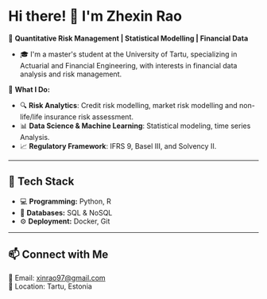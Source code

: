 # Hi there! 👋 I'm Zhexin Rao  

🎯 **Quantitative Risk Management | Statistical Modelling | Financial Data**
- 🎓 I'm a master's student at the University of Tartu, specializing in Actuarial and Financial Engineering, with interests in financial data analysis and risk management.


🚀 **What I Do:**  
- 🔍 **Risk Analytics**: Credit risk modelling, market risk modelling and non-life/life insurance risk assessment.
- 📊 **Data Science & Machine Learning**: Statistical modeling, time series Analysis.
- 📈 **Regulatory Framework**: IFRS 9, Basel III, and Solvency II.

---

## 🔧 Tech Stack  
- 💻 **Programming:** Python, R
- 💾 **Databases:** SQL & NoSQL
- ⚙️ **Deployment:** Docker, Git 

---

## 📫 Connect with Me  
💌 Email: [xinrao97@gmail.com](mailto:xinrao97@gmail.com)  
📍 Location: Tartu, Estonia
